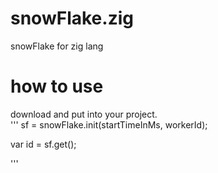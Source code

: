# snowFlake.zig
snowFlake for zig lang

# how to use
download and put into your project.  
'''
sf = snowFlake.init(startTimeInMs, workerId);  

var id = sf.get();  

'''
